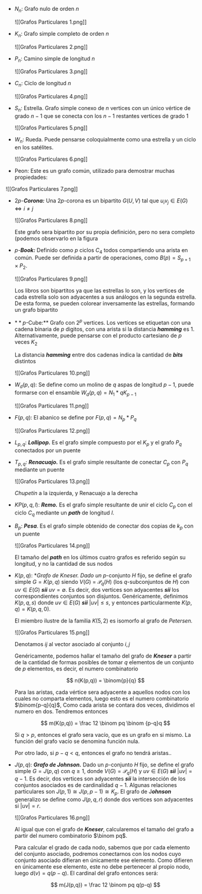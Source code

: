 - $N_n:$ Grafo nulo de orden $n$

    ![[Grafos Particulares 1.png]]

- $K_n:$ Grafo simple completo de orden $n$

    ![[Grafos Particulares 2.png]]

- $P_n:$ Camino simple de longitud $n$

    ![[Grafos Particulares 3.png]]

- $C_n:$ Ciclo de longitud $n$

    ![[Grafos Particulares 4.png]]

- $S_n:$ Estrella. Grafo simple conexo de $n$ vertices con un único vértice de grado $n-1$ que se conecta con los $n{-}1$ restantes vertices de grado $1$

    ![[Grafos Particulares 5.png]]

- $W_n:$ Rueda. Puede pensarse coloquialmente como una estrella y un ciclo en los satélites.

    ![[Grafos Particulares 6.png]]

- $\text{Peon}$: Este es un grafo común, utilizado para demostrar muchas propiedades:

![[Grafos Particulares 7.png]]

- $2p$-***Corona:*** Una $2p$-corona es un bipartito $G(U, V)$ tal que $u_iv_j \in E(G) \iff i\neq j$

    ![[Grafos Particulares 8.png]]

    Este grafo sera bipartito por su propia definición, pero no sera completo (podemos observarlo en la figura

- $p$-***Book:*** Definido como $p$ ciclos $C_4$ todos compartiendo una arista en común. Puede ser definida a partir de operaciones, como $B(p) = S_{p+1} \times P_2$.

    ![[Grafos Particulares 9.png]]

    Los libros son bipartitos ya que las estrellas lo son, y los vertices de cada estrella solo son adyacentes a sus análogos en la segunda estrella. De esta forma, se pueden colorear inversamente las estrellas, formando un grafo bipartito

- $**p$-Cube:** Grafo con $2^p$ vertices. Los vertices se etiquetan con una cadena binaria de $p$ digitos, con una arista si la distancia ***hamming*** es 1. Alternativamente, puede pensarse con el producto cartesiano de $p$ veces $K_2$

    La distancia ***hamming*** entre dos cadenas indica la cantidad de ***bits*** distintos

    ![[Grafos Particulares 10.png]]

- $W_d(p,q):$ Se define como un molino de $q$ aspas de longitud $p-1$, puede formarse con el ensamble  $W_d(p,q) = N_1 * qK_{p-1}$

    ![[Grafos Particulares 11.png]]

- $F(p,q):$ El abanico se define por $F(p,q) = N_p * P_q$

    ![[Grafos Particulares 12.png]]

- $L_{p,q}:$ ***Lollipop.*** Es el grafo simple compuesto por el $K_p$ y el grafo $P_q$ conectados por un puente
- $T_{p,q}:$ ***Renacuajo.*** Es el grafo simple resultante de conectar $C_p$ con $P_q$ mediante un puente

    ![[Grafos Particulares 13.png]]

    *Chupetín* a la izquierda, y Renacuajo a la derecha

- $KP(p,q,l):$ ***Remo.*** Es el grafo simple resultante de unir el ciclo $C_p$ con el ciclo $C_q$ mediante un ***path*** de longitud $l$.
- $B_p:$ ***Pesa***. Es el grafo simple obtenido de conectar dos copias de $k_p$ con un puente

    ![[Grafos Particulares 14.png]]

    El tamaño del ***path*** en los últimos cuatro grafos es referido según su longitud, y no la cantidad de sus nodos

- $K(p,q):$ ***Grafo de *Kneser.** Dado un* $p$-conjunto $H$ fijo, se define el grafo simple $G = K(p,q)$ siendo $V(G)$ = $\mathcal{P}_q(H)$ (los $q$-subconjuntos de $H$) con $uv \in E(G)$ ***sii*** $uv = \emptyset$. Es decir, dos vertices son adyacentes ***sii*** los correspondientes conjuntos son disjuntos. Genéricamente, definimos $K(p,q,s)$ donde $uv \in E(G)$ ***sii*** $|uv| \leq s$, y entonces particularmente $K(p,q) = K(p,q,0)$.

    El miembro ilustre de la familia $K(5,2)$ es isomorfo al grafo de *Petersen.*

    ![[Grafos Particulares 15.png]]

    Denotamos $ij$ al vector asociado al conjunto ${i, j}$

    Genéricamente, podemos hallar el tamaño del grafo de ***Kneser*** a partir de la cantidad de formas posibles de tomar $q$ elementos de un conjunto de $p$ elementos, es decir, el numero combinatorio

    $$
    n(K(p,q)) = \binom{p}{q}
    $$

    Para las aristas, cada vértice sera adyacente a aquellos nodos con los cuales no comparta elementos, luego esto es el numero combinatorio $\binom{p-q}{q}$, Como cada arista se contara dos veces, dividimos el numero en dos. Tendremos entonces

    $$
    m(K(p,q)) = \frac 12 \binom pq \binom {p-q}q
    $$

    Si $q > p$, entonces el grafo sera vacío, que es un grafo en si mismo. La función del grafo vacío se denomina función nula.

    Por otro lado, si $p - q < q$, entonces el grafo no tendrá aristas..

- $J(p,q):$ ***Grafo de Johnson.*** Dado un $p$-conjunto $H$ fijo, se define el grafo simple $G = J(p,q)$ con $q \geq 1$, donde $V(G) = \mathcal P_q(H)$ y $uv \in E(G)$ ***sii*** $|uv| = q-1$. Es decir, dos vertices son adyacentes ***sii*** la intersección de los conjuntos asociados es de cardinalidad $q-1$. Algunas relaciones particulares son $J(p, 1) \cong J(p, p-1) \cong K_p$. El grafo de J***ohnson*** generalizo se define como $J(p,q,r)$ donde dos vertices son adyacentes si $|uv| = r$.

    ![[Grafos Particulares 16.png]]

    Al igual que con el grafo de ***Kneser***, calcularemos el tamaño del grafo a partir del numero combinatorio $\binom pq$.

    Para calcular el grado de cada nodo, sabemos que por cada elemento del conjunto asociado, podremos conectarnos con los nodos cuyo conjunto asociado difieran en únicamente ese elemento. Como difieren en únicamente ese elemento, este no debe pertenecer al propio nodo, luego $d(v) = q(p-q)$. El cardinal del grafo entonces será:

    $$
    m(J(p,q)) = \frac 12 \binom pq q(p-q)
    $$
